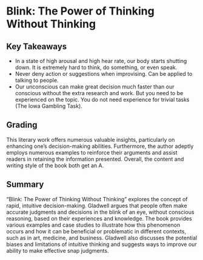 # Blink: The Power of Thinking Without Thinking

## Key Takeaways
- In a state of high arousal and high hear rate, our body starts shutting down. It is extremely hard to think, do something, or even speak.
- Never deny action or suggestions when improvising. Can be applied to talking to people.
- Our unconscious can make great decision much faster than our conscious without the extra research and work. But you need to be experienced on the topic. You do not need experience for trivial tasks (The Iowa Gambling Task).

## Grading
This literary work offers numerous valuable insights, particularly on enhancing one’s decision-making abilities. Furthermore, the author adeptly employs numerous examples to reinforce their arguments and assist readers in retaining the information presented. Overall, the content and writing style of the book both get an A.

## Summary
“Blink: The Power of Thinking Without Thinking” explores the concept of rapid, intuitive decision-making. Gladwell argues that people often make accurate judgments and decisions in the blink of an eye, without conscious reasoning, based on their experiences and knowledge. The book provides various examples and case studies to illustrate how this phenomenon occurs and how it can be beneficial or problematic in different contexts, such as in art, medicine, and business. Gladwell also discusses the potential biases and limitations of intuitive thinking and suggests ways to improve our ability to make effective snap judgments.
